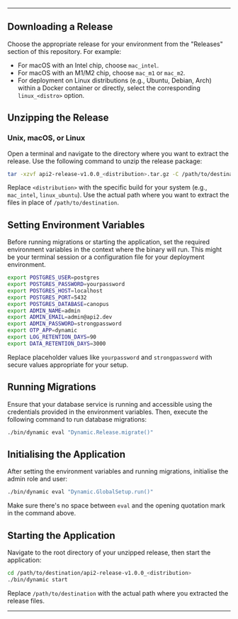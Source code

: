 

---
## Downloading a Release

Choose the appropriate release for your environment from the "Releases" section of this repository. For example:

- For macOS with an Intel chip, choose `mac_intel`.
- For macOS with an M1/M2 chip, choose `mac_m1` or `mac_m2`.
- For deployment on Linux distributions (e.g., Ubuntu, Debian, Arch) within a Docker container or directly, select the corresponding `linux_<distro>` option.

## Unzipping the Release

### Unix, macOS, or Linux

Open a terminal and navigate to the directory where you want to extract the release. Use the following command to unzip the release package:

```bash
tar -xzvf api2-release-v1.0.0_<distribution>.tar.gz -C /path/to/destination
```

Replace `<distribution>` with the specific build for your system (e.g., `mac_intel`, `linux_ubuntu`). Use the actual path where you want to extract the files in place of `/path/to/destination`.

## Setting Environment Variables

Before running migrations or starting the application, set the required environment variables in the context where the binary will run. This might be your terminal session or a configuration file for your deployment environment.

```bash
export POSTGRES_USER=postgres
export POSTGRES_PASSWORD=yourpassword
export POSTGRES_HOST=localhost
export POSTGRES_PORT=5432
export POSTGRES_DATABASE=canopus
export ADMIN_NAME=admin
export ADMIN_EMAIL=admin@api2.dev
export ADMIN_PASSWORD=strongpassword
export OTP_APP=dynamic
export LOG_RETENTION_DAYS=90
export DATA_RETENTION_DAYS=3000
```

Replace placeholder values like `yourpassword` and `strongpassword` with secure values appropriate for your setup.

## Running Migrations

Ensure that your database service is running and accessible using the credentials provided in the environment variables. Then, execute the following command to run database migrations:

```bash
./bin/dynamic eval "Dynamic.Release.migrate()"
```

## Initialising the Application

After setting the environment variables and running migrations, initialise the admin role and user:

```bash
./bin/dynamic eval "Dynamic.GlobalSetup.run()"
```

Make sure there's no space between `eval` and the opening quotation mark in the command above.

## Starting the Application

Navigate to the root directory of your unzipped release, then start the application:

```bash
cd /path/to/destination/api2-release-v1.0.0_<distribution>
./bin/dynamic start
```

Replace `/path/to/destination` with the actual path where you extracted the release files.

---
